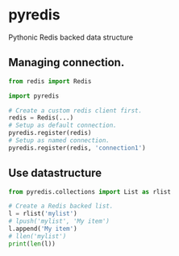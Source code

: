 # pyredis

Pythonic Redis backed data structure



## Managing connection.

```python
from redis import Redis

import pyredis

# Create a custom redis client first.
redis = Redis(...)
# Setup as default connection.
pyredis.register(redis)
# Setup as named connection.
pyredis.register(redis, 'connection1')
```

## Use datastructure

```python
from pyredis.collections import List as rlist

# Create a Redis backed list.
l = rlist('mylist')
# lpush('mylist', 'My item')
l.append('My item')
# llen('mylist')
print(len(l))
```
